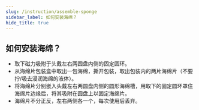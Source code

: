 ```yaml
---
slug: /instruction/assemble-sponge
sidebar_label: 如何安装海绵？
hide_title: true
---
```


## 如何安装海绵？

- 取下磁力吸附于头戴左右两圆盘内侧的固定圆环。
- 从海绵片包装盒中取出一包海绵，撕开包装，取出包装内的两片海绵片（不要拧/吸去浸润海绵的液体）。
- 将海绵片分别嵌入头戴左右两圆盘内侧的圆形海绵槽，用取下的固定圆环罩住海绵片边缘后，将其吸附在圆盘上以固定海绵片。
- 海绵片不分正反，左右两侧各一个，每次使用后丢弃。
